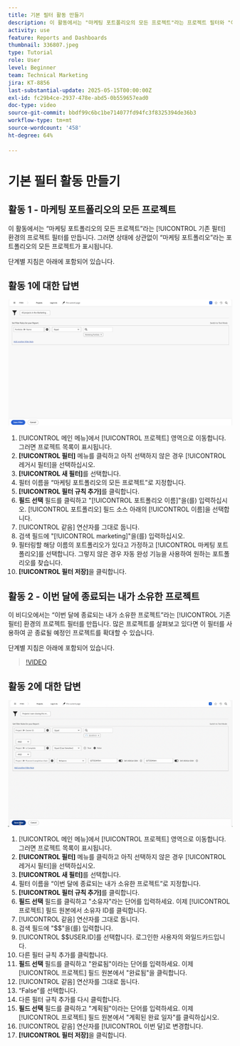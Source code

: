 ```yaml
---
title: 기본 필터 활동 만들기
description: 이 활동에서는 "마케팅 포트폴리오의 모든 프로젝트"라는 프로젝트 필터와 "이번 달 마감하는 내가 소유한 프로젝트"라는 프로젝트 필터를 만듭니다.
activity: use
feature: Reports and Dashboards
thumbnail: 336807.jpeg
type: Tutorial
role: User
level: Beginner
team: Technical Marketing
jira: KT-8856
last-substantial-update: 2025-05-15T00:00:00Z
exl-id: fc29b4ce-2937-478e-abd5-0b559657ead0
doc-type: video
source-git-commit: bbdf99c6bc1be714077fd94fc3f8325394de36b3
workflow-type: tm+mt
source-wordcount: '458'
ht-degree: 64%

---
```


# 기본 필터 활동 만들기


## 활동 1 - 마케팅 포트폴리오의 모든 프로젝트

이 활동에서는 “마케팅 포트폴리오의 모든 프로젝트”라는 [!UICONTROL 기존 필터] 환경의 프로젝트 필터를 만듭니다. 그러면 상태에 상관없이 “마케팅 포트폴리오”라는 포트폴리오의 모든 프로젝트가 표시됩니다.

단계별 지침은 아래에 포함되어 있습니다.

## 활동 1에 대한 답변

![새 필터를 생성하는 화면 이미지](assets/basic-filter-activity-1.png)

1. [!UICONTROL 메인 메뉴]에서 [!UICONTROL 프로젝트] 영역으로 이동합니다. 그러면 프로젝트 목록이 표시됩니다.
1. **[!UICONTROL 필터]** 메뉴를 클릭하고 아직 선택하지 않은 경우 [!UICONTROL 레거시 필터]을 선택하십시오.
1. **[!UICONTROL 새 필터]**&#x200B;를 선택합니다.
1. 필터 이름을 “마케팅 포트폴리오의 모든 프로젝트”로 지정합니다.
1. **[!UICONTROL 필터 규칙 추가]**&#x200B;를 클릭합니다.
1. **필드 선택** 필드를 클릭하고 &quot;[!UICONTROL 포트폴리오 이름]&quot;을(를) 입력하십시오. [!UICONTROL 포트폴리오] 필드 소스 아래의 [!UICONTROL 이름]을 선택합니다.
1. [!UICONTROL 같음] 연산자를 그대로 둡니다.
1. 검색 필드에 &quot;[!UICONTROL marketing]&quot;을(를) 입력하십시오.
1. 필터링할 해당 이름의 포트폴리오가 있다고 가정하고 [!UICONTROL 마케팅 포트폴리오]를 선택합니다. 그렇지 않은 경우 자동 완성 기능을 사용하여 원하는 포트폴리오를 찾습니다.
1. **[!UICONTROL 필터 저장]**&#x200B;을 클릭합니다.

## 활동 2 - 이번 달에 종료되는 내가 소유한 프로젝트

이 비디오에서는 “이번 달에 종료되는 내가 소유한 프로젝트”라는 [!UICONTROL 기존 필터] 환경의 프로젝트 필터를 만듭니다. 많은 프로젝트를 살펴보고 있다면 이 필터를 사용하여 곧 종료될 예정인 프로젝트를 확대할 수 있습니다.

단계별 지침은 아래에 포함되어 있습니다.

>[!VIDEO](https://video.tv.adobe.com/v/3443386/?quality=12&learn=on&enablevpops=1&captions=kor)

## 활동 2에 대한 답변

![새 필터를 생성하는 화면 이미지](assets/basic-filter-activity-2.png)

1. [!UICONTROL 메인 메뉴]에서 [!UICONTROL 프로젝트] 영역으로 이동합니다. 그러면 프로젝트 목록이 표시됩니다.
1. **[!UICONTROL 필터]** 메뉴를 클릭하고 아직 선택하지 않은 경우 [!UICONTROL 레거시 필터]을 선택하십시오.
1. **[!UICONTROL 새 필터]**&#x200B;를 선택합니다.
1. 필터 이름을 “이번 달에 종료되는 내가 소유한 프로젝트”로 지정합니다.
1. **[!UICONTROL 필터 규칙 추가]**&#x200B;를 클릭합니다.
1. **필드 선택** 필드를 클릭하고 &quot;소유자&quot;라는 단어를 입력하세요. 이제 [!UICONTROL 프로젝트] 필드 원본에서 소유자 ID를 클릭합니다.
1. [!UICONTROL 같음] 연산자를 그대로 둡니다.
1. 검색 필드에 &quot;$$&quot;을(를) 입력합니다.
1. [!UICONTROL $$USER.ID]를 선택합니다. 로그인한 사용자의 와일드카드입니다.
1. 다른 필터 규칙 추가를 클릭합니다.
1. **필드 선택** 필드를 클릭하고 &quot;완료됨&quot;이라는 단어를 입력하세요. 이제 [!UICONTROL 프로젝트] 필드 원본에서 &quot;완료됨&quot;을 클릭합니다.
1. [!UICONTROL 같음] 연산자를 그대로 둡니다.
1. “False”를 선택합니다.
1. 다른 필터 규칙 추가를 다시 클릭합니다.
1. **필드 선택** 필드를 클릭하고 &quot;계획됨&quot;이라는 단어를 입력하세요. 이제 [!UICONTROL 프로젝트] 필드 원본에서 &quot;계획된 완료 일자&quot;를 클릭하십시오.
1. [!UICONTROL 같음] 연산자를 [!UICONTROL 이번 달]로 변경합니다.
1. **[!UICONTROL 필터 저장]**&#x200B;을 클릭합니다.
